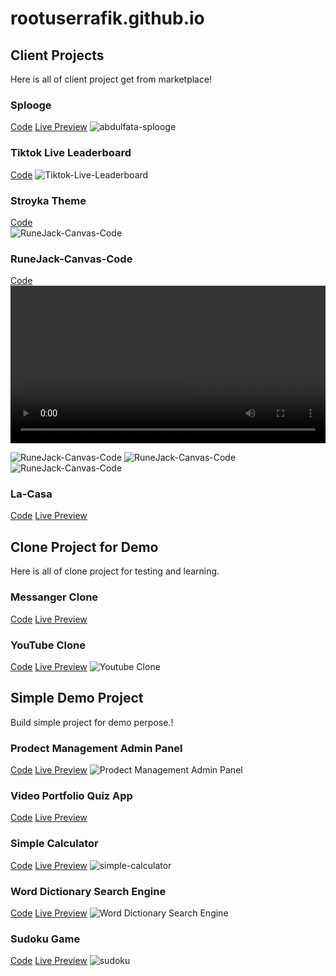 # rootuserrafik.github.io

## Client Projects
Here is all of client project get from marketplace!
### Splooge
[Code](https://github.com/rootuserrafik/abdulfata-splooge) [Live Preview](https://nft-splooge-cln.netlify.app/)
<img src="https://blogger.googleusercontent.com/img/b/R29vZ2xl/AVvXsEhLd978jOSXsX4wKr5V69p4ibVNISM-Ap0rq1PvoxvmUKvlJuNFaUFyXx3kVJmjNKYnT640yBzN7cudtQ3wyUAh9Vh2jrFm5S5LZhqB4wpdJnDR2RKiG130J5a6_yNau-dfRDraCPSNzINaEuKoW3xbmc-dFhpkGeKTIfXHwjJM4DTPIejC9CMnOuCxJw/s16000/nft-splooge.png" alt="abdulfata-splooge">

### Tiktok Live Leaderboard
[Code](https://github.com/rootuserrafik/04.-jean_dst-Tiktok-Live-Leaderboard)
<img src="https://blogger.googleusercontent.com/img/b/R29vZ2xl/AVvXsEhOPU-xrMrcj2_S3I74W0EAsRIJDQ4i4-Pp_GTR4QKkhPWtqav8iHZAkzS_WMJya4Sse13l56cqrXjvhqRzpZSITtiKy8E-TuqYD8Wi_D9AMsmFTvi9MhsCEF_-JhBk4bCM0qc_0mwYN2CIGdv_tUidmEORpICXZ2KOUdNUUatikFwiCQf8TUpsXg5Ltw/s16000/scrinshort.png" alt="Tiktok-Live-Leaderboard">

### Stroyka Theme
[Code](https://github.com/rootuserrafik/04.-jean_dst-Tiktok-Live-Leaderboard) <br>
<img src="https://blogger.googleusercontent.com/img/b/R29vZ2xl/AVvXsEgF2rv4mR3AbCLdlGYTYJeQWkcKN5jIG9YZbWb3D9zYrFxqfhO-UPMGwwC6gSM1eY67j7RXG8J9rh7TmfavnCS_vTdpAH_NJoA2kH-5CrNhQWwwFnIHBBD9g0_jzKPq7eEUOeXEV1NP-PLbRJgkgy7ZtAVC8jR-xooNHADOrKMzlkADrwzrl3dYljvMRg/s16000/ezgif.com-gif-maker.gif" alt="RuneJack-Canvas-Code">

### RuneJack-Canvas-Code
[Code](https://github.com/rootuserrafik/02-molto7-RuneJack-Canvas-Code)
<video  width=100% height="auto" controls>
<source src="https://fiverr-res.cloudinary.com/video/upload/t_fiverr_hd/dqp7tsfwzovcwoa1uras" type="video/mp4">
</video>

<div>
    <img src="https://blogger.googleusercontent.com/img/b/R29vZ2xl/AVvXsEiff4kkVPQydypEyhH_B53_8yRhXjnzobeTIYKrNrW17jAqoxkgcRovmBb1vWiTOZvfDPD-uncqH9Jefmw9MaRXGXobUrtHZv8Y9dGvtWUBOHufJmYFvhjCH-S1b-LOMbOWniQA_Am4MrwKrAzCr9EFqfwnBTHM7clACdkYnxOJPwaeDdo5U3KNsOIBNw/w265-h400/wheel.png" alt="RuneJack-Canvas-Code">
    <img src="https://blogger.googleusercontent.com/img/b/R29vZ2xl/AVvXsEieqJv2WA9LwGP8x9rcokClyEjUOzsaTVJewlYzA_1MNg7s7JRMU9LdY5eMNhta9J7fWUK0mnO-o84zACY5losYYxqlTb0RAgTaQ0_lF0P3W01-NHzg6fxFWGIEoPx2JY5DEGpZ2GK2pE2ZYStukk0IS7dhHcB39fFvfEXYIe0bwwkRkhD934lPRlVoDg/w273-h400/flowerpoker.png" alt="RuneJack-Canvas-Code">
    <img src="https://blogger.googleusercontent.com/img/b/R29vZ2xl/AVvXsEivrRtrRNf2rJaDDLtG7ntwvpd7OTfSGwDjl-4ATVfcERGOy2CWV8vci2ZG5Nxanqb63N_kJVev_EosNZhK8QHlG9cguzaX7Sx4KQxDRjOhRFi8MonuI-ZiXAdYzszL6PfKPFdQGLpMTQEmesb0N0sjf3JYXU23Pq_FqOJkeoYoTPTrhlDJWwwLPWXLTQ/w301-h400/flowergame.png" alt="RuneJack-Canvas-Code">
</div>

### La-Casa
[Code](https://github.com/rootuserrafik/La-Casa-Project) [Live Preview](#LiveDemo)
<img src="" alt="">


## Clone Project for Demo
Here is all of clone project for testing and learning.

### Messanger Clone
[Code](https://github.com/rootuserrafik/messenger-clone) [Live Preview](https://messenger-clone-app-for-demo.netlify.app/)

### YouTube Clone
[Code](https://github.com/rootuserrafik/youtube-clone) [Live Preview](https://youtube-clone-app-for-demo.netlify.app/)
<img src="https://blogger.googleusercontent.com/img/b/R29vZ2xl/AVvXsEjfyGds5on-0FVB9R-AwIUMmMWDCVqNlIO7-ZfoX1AjXGIadZM6tvfxrdub6OfeIWupSDRJsd6ibRfnVsnZi5XShnxfc7QiuvBxXmcYkab_aAAiUpubcpLaf_MSCnup4rU1cNhn9nGziRA-pNJsz4TnoKP4eeDobTOPLn5UoQHmWgaWCs5dNy47v_AehQ/s16000/youtube-clone.png" alt="Youtube Clone">


## Simple Demo Project
Build simple project for demo perpose.!

### Prodect Management Admin Panel
[Code](https://github.com/rootuserrafik/react-task) [Live Preview](https://product-admin-management.netlify.app/)
<img src="https://blogger.googleusercontent.com/img/b/R29vZ2xl/AVvXsEh_k5_MLgyK2VYgnOoYG0KseNqInAh1vS10Lwrc7OzX0X2TtfAHzi4mcvsSWwyqkeLtRrD-2pQxYNtC02WeaLMNDmxPSyLsGAk9EBa3c1MpQm7gf82j1_o1CbraEyBalu_JWQbqKfLad-urZs7yP01bK1I-jQAzg8MbPpt0bo11mSdS7NziGHlAoec4Hw/s16000/product-admin-management.png" alt="Prodect Management Admin Panel">


### Video Portfolio Quiz App
[Code](https://github.com/rootuserrafik/Video-Portfolio) [Live Preview](#LiveDemo)
<img src="" alt="">

### Simple Calculator
[Code](https://github.com/rootuserrafik/demo-simple-calculator) [Live Preview](https://demo-simple-calculator.netlify.app/)
<img src="https://blogger.googleusercontent.com/img/b/R29vZ2xl/AVvXsEhD2TZl-ZlKPwSreWq85ziaLargmS6T9sDa7kAUbbqL18lesHudUt77hZGUEC-myy-sX__2dzuebtFGrQBxRGcfYy3majYHWeBKt2K2t4YrCIZp3tG_5IOg54d5UEJEhmsIOV2oIHgIjYVkOVxEGAJPmapzzaLA-tpHp_m0yCY56R7e2jFlxkA5BozMMA/s16000/simple-calculator.png" alt="simple-calculator">

### Word Dictionary Search Engine
[Code](https://github.com/rootuserrafik/Word-dictionary-Search-engine) [Live Preview](https://word-dictionary-search-engine.netlify.app/)
<img src="https://blogger.googleusercontent.com/img/b/R29vZ2xl/AVvXsEgqWMjJujJNyBLimxSICUDRS5btYxJ9PWTe9-vumEyZhN7Tc3LNBXxZQscWIfnATFEWlurjB4PgfX50VVyjvqusRpJVElFVd5nYJIc5wKSAbcQhEwO8ThSLbF2-oAsL0S_R54GkriX8aI66HcjQHs7xIQF6NL41TSScdsAoQ_AEEzE6h28WmJwCSKz3Xg/s16000/Word-dictionary-Search-engine.png" alt="Word Dictionary Search Engine">


### Sudoku Game
[Code](https://github.com/rootuserrafik/Futoshiki-Game-jayjay2953) [Live Preview](https://sudoku-game-for-demo.netlify.app/)
<img src="https://blogger.googleusercontent.com/img/b/R29vZ2xl/AVvXsEhwGnOETmqPuF_cozXEgF5ao4pnFwuc1m6PENRghU7EqGg3lUNSHDY3s4aRJ4FtVlAHxvzCX9ifHBE9NlkzTTcOs7027LSwYSSY60CrqrXroAgh-NbDL9diPcQwA47NR0jowyGWaEuwYyIn1INlLIec_v04y8-IOBCawxzh9y1nPhwuifSP7JVgIqxTRw/s16000/sudoku-game.png" alt="sudoku">
